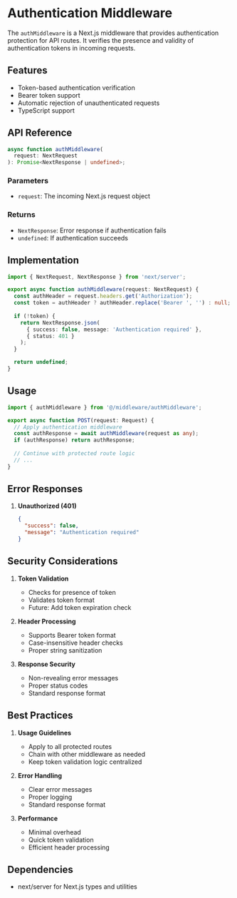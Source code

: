 # Authentication Middleware

The `authMiddleware` is a Next.js middleware that provides authentication protection for API routes. It verifies the presence and validity of authentication tokens in incoming requests.

## Features

- Token-based authentication verification
- Bearer token support
- Automatic rejection of unauthenticated requests
- TypeScript support

## API Reference

```typescript
async function authMiddleware(
  request: NextRequest
): Promise<NextResponse | undefined>;
```

### Parameters
- `request`: The incoming Next.js request object

### Returns
- `NextResponse`: Error response if authentication fails
- `undefined`: If authentication succeeds

## Implementation

```typescript
import { NextRequest, NextResponse } from 'next/server';

export async function authMiddleware(request: NextRequest) {
  const authHeader = request.headers.get('Authorization');
  const token = authHeader ? authHeader.replace('Bearer ', '') : null;
  
  if (!token) {
    return NextResponse.json(
      { success: false, message: 'Authentication required' },
      { status: 401 }
    );
  }

  return undefined;
}
```

## Usage

```typescript
import { authMiddleware } from '@/middleware/authMiddleware';

export async function POST(request: Request) {
  // Apply authentication middleware
  const authResponse = await authMiddleware(request as any);
  if (authResponse) return authResponse;
  
  // Continue with protected route logic
  // ...
}
```

## Error Responses

1. **Unauthorized (401)**
   ```json
   {
     "success": false,
     "message": "Authentication required"
   }
   ```

## Security Considerations

1. **Token Validation**
   - Checks for presence of token
   - Validates token format
   - Future: Add token expiration check

2. **Header Processing**
   - Supports Bearer token format
   - Case-insensitive header checks
   - Proper string sanitization

3. **Response Security**
   - Non-revealing error messages
   - Proper status codes
   - Standard response format

## Best Practices

1. **Usage Guidelines**
   - Apply to all protected routes
   - Chain with other middleware as needed
   - Keep token validation logic centralized

2. **Error Handling**
   - Clear error messages
   - Proper logging
   - Standard response format

3. **Performance**
   - Minimal overhead
   - Quick token validation
   - Efficient header processing

## Dependencies

- next/server for Next.js types and utilities 